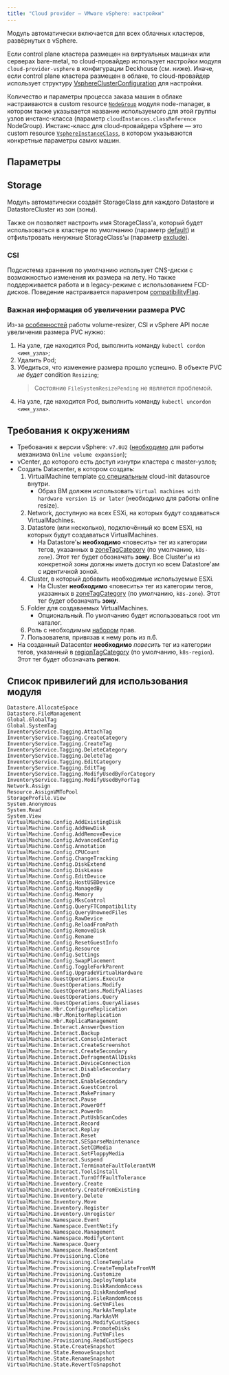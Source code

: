 ```yaml
---
title: "Cloud provider — VMware vSphere: настройки"
---
```


Модуль автоматически включается для всех облачных кластеров, развёрнутых в vSphere. 

Если control plane кластера размещен на виртуальных машинах или серверах bare-metal, то cloud-провайдер использует настройки модуля `cloud-provider-vsphere` в конфигурации Deckhouse (см. ниже). Иначе, если control plane кластера размещен в облаке, то cloud-провайдер использует структуру [VsphereClusterConfiguration](cluster_configuration.html#vsphereclusterconfiguration) для настройки.

Количество и параметры процесса заказа машин в облаке настраиваются в custom resource [`NodeGroup`](../../modules/040-node-manager/cr.html#nodegroup) модуля node-manager, в котором также указывается название используемого для этой группы узлов инстанс-класса (параметр `cloudInstances.classReference` NodeGroup). Инстанс-класс для cloud-провайдера vSphere — это custom resource [`VsphereInstanceClass`](cr.html#vsphereinstanceclass), в котором указываются конкретные параметры самих машин.

## Параметры
<!-- SCHEMA -->

## Storage

Модуль автоматически создаёт StorageClass для каждого Datastore и DatastoreCluster из зон (зоны). 

Также он позволяет настроить имя StorageClass'а, который будет использоваться в кластере по умолчанию (параметр [default](#parameters-storageclass-default)) и отфильтровать ненужные StorageClass'ы (параметр [exclude](#parameters-storageclass-exclude)).

### CSI

Подсистема хранения по умолчанию использует CNS-диски с возможностью изменения их размера на лету. Но также поддерживается работа и в legacy-режиме с использованием FCD-дисков. Поведение настраивается параметром [compatibilityFlag](#parameters-storageclass-compatibilityflag). 

### Важная информация об увеличении размера PVC

Из-за [особенностей](https://github.com/kubernetes-csi/external-resizer/issues/44) работы volume-resizer, CSI и vSphere API после увеличения размера PVC нужно:

1. На узле, где находится Pod, выполнить команду `kubectl cordon <имя_узла>`;
2. Удалить Pod;
3. Убедиться, что изменение размера прошло успешно. В объекте PVC *не будет* condition `Resizing`;
   > Состояние `FileSystemResizePending` не является проблемой.
4. На узле, где находится Pod, выполнить команду `kubectl uncordon <имя_узла>`.

## Требования к окружениям

* Требования к версии vSphere: `v7.0U2` ([необходимо](https://github.com/kubernetes-sigs/vsphere-csi-driver/blob/v2.3.0/docs/book/features/volume_expansion.md#vsphere-csi-driver---volume-expansion) для работы механизма `Online volume expansion`);
* vCenter, до которого есть доступ изнутри кластера с master-узлов;
* Создать Datacenter, в котором создать:
  1. VirtualMachine template [со специальным](https://github.com/vmware/cloud-init-vmware-guestinfo) cloud-init datasource внутри.
     * Образ ВМ должен использовать `Virtual machines with hardware version 15 or later` (необходимо для работы online resize).
  2. Network, доступную на всех ESXi, на которых будут создаваться VirtualMachines.
  3. Datastore (или несколько), подключённый ко всем ESXi, на которых будут создаваться VirtualMachines.
     * На Datastore'ы **необходимо** «повесить» тег из категории тегов, указанных в [zoneTagCategory](#parameters-zonetagcategory) (по умолчанию, `k8s-zone`). Этот тег будет обозначать **зону**. Все Cluster'ы из конкретной зоны должны иметь доступ ко всем Datastore'ам с идентичной зоной.
  4. Cluster, в который добавить необходимые используемые ESXi.
     * На Cluster **необходимо** «повесить» тег из категории тегов, указанных в [zoneTagCategory](#parameters-zonetagcategory) (по умолчанию, `k8s-zone`). Этот тег будет обозначать **зону**.
  5. Folder для создаваемых VirtualMachines.
     * Опциональный. По умолчанию будет использоваться root vm каталог.
  6. Роль с необходимым [набором](#список-привилегий-для-использования-модуля) прав.
  7. Пользователя, привязав к нему роль из п.6.
* На созданный Datacenter **необходимо** *повесить* тег из категории тегов, указанный в [regionTagCategory](#parameters-regiontagcategory) (по умолчанию, `k8s-region`). Этот тег будет обозначать **регион**.

## Список привилегий для использования модуля

```none
Datastore.AllocateSpace
Datastore.FileManagement
Global.GlobalTag
Global.SystemTag
InventoryService.Tagging.AttachTag
InventoryService.Tagging.CreateCategory
InventoryService.Tagging.CreateTag
InventoryService.Tagging.DeleteCategory
InventoryService.Tagging.DeleteTag
InventoryService.Tagging.EditCategory
InventoryService.Tagging.EditTag
InventoryService.Tagging.ModifyUsedByForCategory
InventoryService.Tagging.ModifyUsedByForTag
Network.Assign
Resource.AssignVMToPool
StorageProfile.View
System.Anonymous
System.Read
System.View
VirtualMachine.Config.AddExistingDisk
VirtualMachine.Config.AddNewDisk
VirtualMachine.Config.AddRemoveDevice
VirtualMachine.Config.AdvancedConfig
VirtualMachine.Config.Annotation
VirtualMachine.Config.CPUCount
VirtualMachine.Config.ChangeTracking
VirtualMachine.Config.DiskExtend
VirtualMachine.Config.DiskLease
VirtualMachine.Config.EditDevice
VirtualMachine.Config.HostUSBDevice
VirtualMachine.Config.ManagedBy
VirtualMachine.Config.Memory
VirtualMachine.Config.MksControl
VirtualMachine.Config.QueryFTCompatibility
VirtualMachine.Config.QueryUnownedFiles
VirtualMachine.Config.RawDevice
VirtualMachine.Config.ReloadFromPath
VirtualMachine.Config.RemoveDisk
VirtualMachine.Config.Rename
VirtualMachine.Config.ResetGuestInfo
VirtualMachine.Config.Resource
VirtualMachine.Config.Settings
VirtualMachine.Config.SwapPlacement
VirtualMachine.Config.ToggleForkParent
VirtualMachine.Config.UpgradeVirtualHardware
VirtualMachine.GuestOperations.Execute
VirtualMachine.GuestOperations.Modify
VirtualMachine.GuestOperations.ModifyAliases
VirtualMachine.GuestOperations.Query
VirtualMachine.GuestOperations.QueryAliases
VirtualMachine.Hbr.ConfigureReplication
VirtualMachine.Hbr.MonitorReplication
VirtualMachine.Hbr.ReplicaManagement
VirtualMachine.Interact.AnswerQuestion
VirtualMachine.Interact.Backup
VirtualMachine.Interact.ConsoleInteract
VirtualMachine.Interact.CreateScreenshot
VirtualMachine.Interact.CreateSecondary
VirtualMachine.Interact.DefragmentAllDisks
VirtualMachine.Interact.DeviceConnection
VirtualMachine.Interact.DisableSecondary
VirtualMachine.Interact.DnD
VirtualMachine.Interact.EnableSecondary
VirtualMachine.Interact.GuestControl
VirtualMachine.Interact.MakePrimary
VirtualMachine.Interact.Pause
VirtualMachine.Interact.PowerOff
VirtualMachine.Interact.PowerOn
VirtualMachine.Interact.PutUsbScanCodes
VirtualMachine.Interact.Record
VirtualMachine.Interact.Replay
VirtualMachine.Interact.Reset
VirtualMachine.Interact.SESparseMaintenance
VirtualMachine.Interact.SetCDMedia
VirtualMachine.Interact.SetFloppyMedia
VirtualMachine.Interact.Suspend
VirtualMachine.Interact.TerminateFaultTolerantVM
VirtualMachine.Interact.ToolsInstall
VirtualMachine.Interact.TurnOffFaultTolerance
VirtualMachine.Inventory.Create
VirtualMachine.Inventory.CreateFromExisting
VirtualMachine.Inventory.Delete
VirtualMachine.Inventory.Move
VirtualMachine.Inventory.Register
VirtualMachine.Inventory.Unregister
VirtualMachine.Namespace.Event
VirtualMachine.Namespace.EventNotify
VirtualMachine.Namespace.Management
VirtualMachine.Namespace.ModifyContent
VirtualMachine.Namespace.Query
VirtualMachine.Namespace.ReadContent
VirtualMachine.Provisioning.Clone
VirtualMachine.Provisioning.CloneTemplate
VirtualMachine.Provisioning.CreateTemplateFromVM
VirtualMachine.Provisioning.Customize
VirtualMachine.Provisioning.DeployTemplate
VirtualMachine.Provisioning.DiskRandomAccess
VirtualMachine.Provisioning.DiskRandomRead
VirtualMachine.Provisioning.FileRandomAccess
VirtualMachine.Provisioning.GetVmFiles
VirtualMachine.Provisioning.MarkAsTemplate
VirtualMachine.Provisioning.MarkAsVM
VirtualMachine.Provisioning.ModifyCustSpecs
VirtualMachine.Provisioning.PromoteDisks
VirtualMachine.Provisioning.PutVmFiles
VirtualMachine.Provisioning.ReadCustSpecs
VirtualMachine.State.CreateSnapshot
VirtualMachine.State.RemoveSnapshot
VirtualMachine.State.RenameSnapshot
VirtualMachine.State.RevertToSnapshot
```
